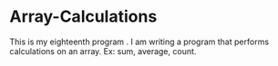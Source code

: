 # Array-Calculations
This is my eighteenth program . I am writing a program that performs calculations on an array. Ex: sum, average, count.
